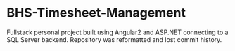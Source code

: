 # BHS-Timesheet-Management
Fullstack personal project built using Angular2 and ASP.NET connecting to a SQL Server backend. 
Repository was reformatted and lost commit history. 
